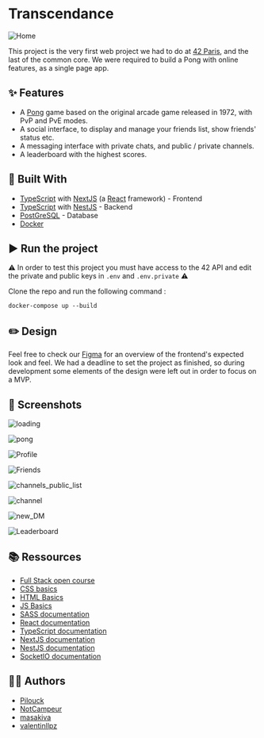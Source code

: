 # Transcendance

![Home](images/home.png)

This project is the very first web project we had to do at [42 Paris](https://42.fr/en/homepage/), and the last of the common core. We were required to build a Pong with online features, as a single page app.

## ✨ Features

- A [Pong](https://en.wikipedia.org/wiki/Pong) game based on the original arcade game released in 1972, with PvP and PvE modes.
- A social interface, to display and manage your friends list, show friends' status etc.
- A messaging interface with private chats, and public / private channels.
- A leaderboard with the highest scores.

## 🧰 Built With

* [TypeScript](https://www.typescriptlang.org/) with [NextJS](https://nextjs.org/) (a [React](https://reactjs.org/) framework) - Frontend
* [TypeScript](https://www.typescriptlang.org/) with [NestJS](https://nestjs.com/) - Backend
* [PostGreSQL](https://www.postgresql.org/) - Database
* [Docker](https://www.docker.com/) 

## ▶️ Run the project

⚠️ In order to test this project you must have access to the 42 API and edit the private and public keys in `.env` and `.env.private` ⚠️

Clone the repo and run the following command :

```
docker-compose up --build
```

## ✏️ Design

Feel free to check our [Figma](https://www.figma.com/file/MmD9qKHpindbJGGaRwnkGh/Transcendance_final?node-id=0%3A1) for an overview of the frontend's expected look and feel.
We had a deadline to set the project as finished, so during development some elements of the design were left out in order to focus on a MVP.

## 📸 Screenshots

![loading](images/loading.png)

![pong](images/pong.png)

![Profile](images/profile.png)

![Friends](images/friends.png)

![channels_public_list](images/channels_public_list.png)

![channel](images/channel.png)

![new_DM](images/new_DM.png)

![Leaderboard](images/Leaderboard.png)


## 📚 Ressources

- [Full Stack open course](https://fullstackopen.com/en/)
- [CSS basics](https://developer.mozilla.org/fr/docs/Learn/Getting_started_with_the_web/CSS_basics)
- [HTML Basics](https://developer.mozilla.org/en-US/docs/Learn/Getting_started_with_the_web/HTML_basics)
- [JS Basics](https://developer.mozilla.org/en-US/docs/Web/JavaScript/A_re-introduction_to_JavaScript)
- [SASS documentation](https://sass-lang.com/guide)
- [React documentation](https://reactjs.org/docs/getting-started.html)
- [TypeScript documentation](https://www.typescriptlang.org/docs/)
- [NextJS documentation](https://nextjs.org/docs)
- [NestJS documentation](https://docs.nestjs.com/)
- [SocketIO documentation](https://socket.io/fr/get-started/chat)

## 👨‍💻 Authors

* [Pilouck](https://github.com/PiloucK/)
* [NotCampeur](https://github.com/NotCampeur)
* [masakiva](https://github.com/masakiva)
* [valentinllpz](https://github.com/valentinllpz)
